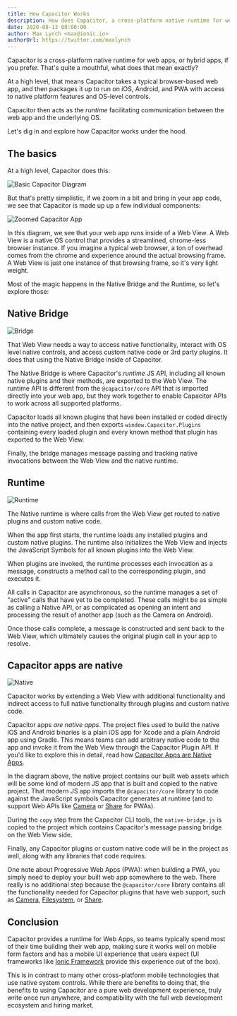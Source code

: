 ```yaml
---
title: How Capacitor Works
description: How does Capacitor, a cross-platform native runtime for web apps, work on the inside?
date: 2020-08-13 08:00:00
author: Max Lynch <max@ionic.io>
authorUrl: https://twitter.com/maxlynch
---
```


Capacitor is a cross-platform native runtime for web apps, or hybrid apps, if you prefer. That's quite a mouthful, what does that mean exactly?

At a high level, that means Capacitor takes a typical browser-based web app, and then packages it up to run on iOS, Android, and PWA with access to native platform features and OS-level controls.

Capacitor then acts as the _runtime_ facilitating communication between the web app and the underlying OS.

Let's dig in and explore how Capacitor works under the hood.

<!--more-->

## The basics

At a high level, Capacitor does this:

![Basic Capacitor Diagram](/assets/img/blog/how-capacitor-works/basic.png)

But that's pretty simplistic, if we zoom in a bit and bring in your app code, we see that Capacitor is made up up a few individual components:

![Zoomed Capacitor App](/assets/img/blog/how-capacitor-works/zoomed.png)

In this diagram, we see that your web app runs inside of a Web View. A Web View is a native OS control that provides a streamlined, chrome-less browser instance. If you imagine a typical web browser, a ton of overhead comes from the chrome and experience around the actual browsing frame. A Web View is just one instance of that browsing frame, so it's very light weight.

Most of the magic happens in the Native Bridge and the Runtime, so let's explore those:

## Native Bridge

![Bridge](/assets/img/blog/how-capacitor-works/bridge.png)

That Web View needs a way to access native functionality, interact with OS level native controls, and access custom native code or 3rd party plugins. It does that using the Native Bridge inside of Capacitor.

The Native Bridge is where Capacitor's *runtime* JS API, including all known native plugins and their methods, are exported to the Web View. The runtime API is different from the `@capacitor/core` API that is imported directly into your web app, but they work together to enable Capacitor APIs to work across all supported platforms.

Capacitor loads all known plugins that have been installed or coded directly into the native project, and then exports `window.Capacitor.Plugins` containing every loaded plugin and every known method that plugin has exported to the Web View.

Finally, the bridge manages message passing and tracking native invocations between the Web View and the native runtime.

## Runtime

![Runtime](/assets/img/blog/how-capacitor-works/runtime.png)

The Native runtime is where calls from the Web View get routed to native plugins and custom native code.

When the app first starts, the runtime loads any installed plugins and custom native plugins. The runtime also initializes the Web View and injects the JavaScript Symbols for all known plugins into the Web View.

When plugins are invoked, the runtime processes each invocation as a message, constructs a method call to the corresponding plugin, and executes it.

All calls in Capacitor are asynchronous, so the runtime manages a set of "active" calls that have yet to be completed. These calls might be as simple as calling a Native API, or as complicated as opening an intent and processing the result of another app (such as the Camera on Android).

Once those calls complete, a message is constructed and sent back to the Web View, which ultimately causes the original plugin call in your app to resolve.

## Capacitor apps are native

![Native](/assets/img/blog/how-capacitor-works/native.png)

Capacitor works by extending a Web View with additional functionality and indirect access to full native functionality through plugins and custom native code.

Capacitor apps _are native apps_. The project files used to build the native iOS and Android binaries is a plain iOS app for Xcode and a plain Android app using Gradle. This means teams can add arbitrary native code to the app and invoke it from the Web View through the Capacitor Plugin API. If you'd like to explore this in detail, read how [Capacitor Apps are Native Apps](https://medium.com/@maxlynch/cordova-ionic-apps-are-native-apps-64f9e1a995d9).

In the diagram above, the native project contains our built web assets which will be some kind of modern JS app that is built and copied to the native project. That modern JS app imports the `@capacitor/core` library to code against the JavaScript symbols Capacitor generates at runtime (and to support Web APIs like [Camera](https://capacitorjs.com/docs/apis/camera) or [Share](https://capacitorjs.com/docs/apis/share) for PWAs).

During the `copy` step from the Capacitor CLI tools, the `native-bridge.js` is copied to the project which contains Capacitor's message passing bridge on the Web View side.

Finally, any Capacitor plugins or custom native code will be in the project as well, along with any libraries that code requires.

One note about Progressive Web Apps (PWA): when building a PWA, you simply need to deploy your built web app somewhere to the web. There really is no additional step because the `@capacitor/core` library contains all the functionality needed for Capacitor plugins that have web support, such as [Camera](https://capacitorjs.com/docs/apis/camera), [Filesystem](https://capacitorjs.com/docs/apis/filesystem), or [Share](https://capacitorjs.com/docs/apis/share).

## Conclusion

Capacitor provides a runtime for Web Apps, so teams typically spend most of their time building their web app, making sure it works well on mobile form factors and has a mobile UI experience that users expect (UI frameworks like [Ionic Framework](https://ionicframework.com/) provide this experience out of the box).

This is in contrast to many other cross-platform mobile technologies that use native system controls. While there are benefits to doing that, the benefits to using Capacitor are a pure web development experience, truly write once run anywhere, and compatibility with the full web development ecosystem and hiring market.